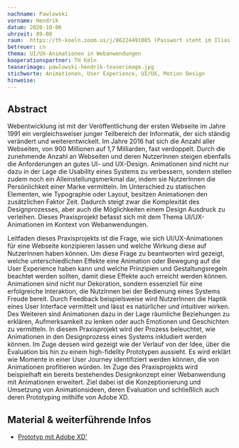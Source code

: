 ```yaml
---
nachname: Pawlowski  
vorname: Hendrik
datum: 2020-10-06
uhrzeit: 09-00
raum:  https://th-koeln.zoom.us/j/86224491085 (Passwort steht im Ilias) Präsentation
betreuer: cn
thema: UI/UX-Animationen in Webanwendungen
kooperationspartner: TH Köln
teaserimage: pawlowski-hendrik-teaserimage.jpg
stichworte: Animationen, User Experience, UI/UX, Motion Design
hinweise:
---
```


## Abstract

Webentwicklung ist mit der Veröffentlichung der ersten Webseite im Jahre 1991 ein vergleichsweiser junger Teilbereich der Informatik, der sich ständig verändert und weiterentwickelt. Im Jahre 2016 hat sich die Anzahl aller Webseiten, von 900 Millionen auf 1,7 Milliarden, fast verdoppelt. Durch die zunehmende Anzahl an Webseiten und deren NutzerInnen steigen ebenfalls die Anforderungen an gutes UI- und UX-Design. Animationen sind nicht nur dazu in der Lage die Usability eines Systems zu verbessern, sondern stellen zudem noch ein Alleinstellungsmerkmal dar, indem sie NutzerInnen die Persönlichkeit einer Marke vermitteln. Im Unterschied zu statischen Elementen, wie Typographie oder Layout, besitzen Animationen den zusätzlichen Faktor Zeit. Dadurch steigt zwar die Komplexität des Designprozesses, aber auch die Möglichkeiten einem Design Ausdruck zu verleihen. Dieses Praxisprojekt befasst sich mit dem Thema UI/UX-Animationen im Kontext von Webanwendungen.

Leitfaden dieses Praxisprojekts ist die Frage, wie sich UI/UX-Animationen für eine Webseite konzipieren lassen und welche Wirkung diese auf NutzerInnen haben können. Um diese Frage zu beantworten wird gezeigt, welche unterschiedlichen Effekte eine Animation oder Bewegung auf die User Experience haben kann und welche Prinzipien und Gestaltungsregeln beachtet werden sollten, damit diese Effekte auch erreicht werden können. Animationen sind nicht nur Dekoration, sondern essenziell für eine erfolgreiche Interaktion, die NutzInnen bei der Bedienung eines Systems Freude bereit. Durch Feedback beispielsweise wird NutzerInnen die Haptik eines User Interface vermittelt und lässt es natürlicher und intuitiver wirken. Des Weiteren sind Animationen dazu in der Lage räumliche Beziehungen zu erklären, Aufmerksamkeit zu lenken oder auch Emotionen und Geschichten zu vermitteln. In diesem Praxisprojekt wird der Prozess beleuchtet, wie Animationen in den Designprozess eines Systems inkludiert werden können. Im Zuge dessen wird gezeigt wie der Verlauf von der Idee, über die Evaluation bis hin zu einem high-fidelity Prototypen aussieht. Es wird erklärt wie Momente in einer User Journey identifiziert werden können, die von Animationen profitieren würden. Im Zuge des Praxisprojekts wird beispielhaft ein bereits bestehendes Designkonzept einer Webanwendung mit Animationen erweitert. Ziel dabei ist die Konzeptionierung und Umsetzung von Animationsideen, deren Evaluation und schließlich auch deren Prototyping mithilfe von Adobe XD.

## Material & weiterführende Infos
- [Prototyp mit Adobe XD'](https://xd.adobe.com/view/ad22c025-7ccf-41e7-a733-fe79ebdd5316-f871/)